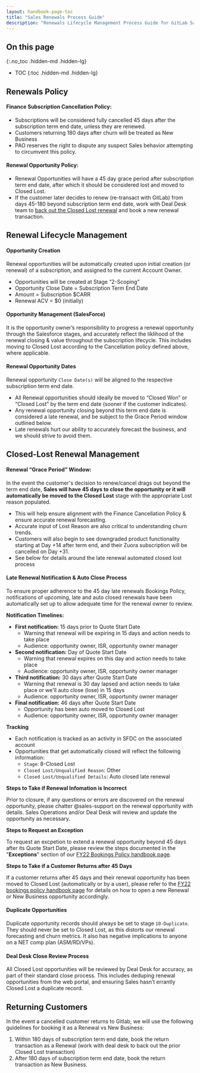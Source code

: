 ```yaml
---
layout: handbook-page-toc
title: "Sales Renewals Process Guide"
description: "Renewals Lifecycle Management Process Guide for GitLab Sales"
---
```


## On this page
{:.no_toc .hidden-md .hidden-lg}

- TOC
{:toc .hidden-md .hidden-lg}

## Renewals Policy

#### Finance Subscription Cancellation Policy: 
- Subscriptions will be considered fully cancelled 45 days after the subscription term end date, unless they are renewed.
- Customers returning 180 days after churn will be treated as New Business
- PAO reserves the right to dispute any suspect Sales behavior attempting to circumvent this policy.

#### Renewal Opportunity Policy:
- Renewal Opportunities will have a 45 day grace period after subscription term end date, after which it should be considered lost and moved to Closed Lost.
- If the customer later decides to renew (re-transact with GitLab) from days 45-180 beyond subscription term end date, work with Deal Desk team to [back out the Closed Lost renewal](https://about.gitlab.com/handbook/sales/field-operations/gtm-resources/#subscription-cancellation-policy) and book a new renewal transaction.

## Renewal Lifecycle Management
#### Opportunity Creation
Renewal opportunities will be automatically created upon initial creation (or renewal) of a subscription, and assigned to the current Account Owner.
  - Opportunities will be created at Stage “2-Scoping”
  - Opportunity Close Date = Subscription Term End Date
  - Amount = Subscription $CARR
  - Renewal ACV = $0 (initially)

#### Opportunity Management (SalesForce)
It is the opportunity owner’s responsibility to progress a renewal opportunity through the Salesforce stages, and accurately reflect the liklihood of the renewal closing & value throughout the subscription lifecycle. This includes moving to Closed Lost according to the Cancellation policy defined above, where applicable.

#### Renewal Opportunity Dates
Renewal opportunity `Close Date(s)` will be aligned to the respective subscription term end date.
- All Renewal opportunities should ideally be moved to “Closed Won” or “Closed Lost” by the term end date (sooner if the customer indicates).
- Any renewal opportunity closing beyond this term end date is considered a late renewal, and be subject to the Grace Period window outlined below.
- Late renewals hurt our ability to accurately forecast the business, and we should strive to avoid them.


## Closed-Lost Renewal Management

#### Renewal “Grace Period” Window:
In the event the customer's decision to renew/cancel drags out beyond the term end date, **Sales will have 45 days to close the opportunity or it will automatically be moved to the Closed Lost** stage with the appropriate Lost reason populated.
  - This will help ensure alignment with the Finance Cancellation Policy & ensure accurate renewal forecasting.
  - Accurate input of Lost Reason are also critical to understanding churn trends.
  - Customers will also begin to see downgraded product functionality starting at Day +14 after term end, and their  Zuora subscription will be cancelled on Day +31. 
  - See below for details around the late renewal automated closed lost process

#### Late Renewal Notification & Auto Close Process
To ensure proper adherence to the 45 day late renewals Bookings Policy, notifications of upcoming, late and auto closed renewals have been automatically set up to allow adequate time for the renewal owner to review. 

**Notification Timelines:** 
- **First notification:** 15 days prior to Quote Start Date
  - Warning that renewal will be expiring in 15 days and action needs to take place
  - Audience: opportunity owner, ISR, opportunity owner manager
- **Second notification:** Day of Quote Start Date
  - Warning that renewal expires on this day and action needs to take place
  - Audience: opportunity owner, ISR, opportunity owner manager
- **Third notification:** 30 days after Quote Start Date
  - Warning that renewal is 30 day lapsed and action needs to take place or we'll auto close (lose) in 15 days
  - Audience: opportunity owner, ISR, opportunity owner manager
- **Final notification:** 46 days after Quote Start Date
  - Opportunity has been auto moved to Closed Lost
  - Audience: opportunity owner, ISR, opportunity owner manager

**Tracking**
- Each notification is tracked as an activity in SFDC on the associated account
- Opportunities that get automatically closed will reflect the following information:
  - `Stage`: 8-Closed Lost
  - `Closed Lost/Unqualified Reason`: Other
  - `Closed Lost/Unqualified Details`: Auto closed late renewal

**Steps to Take if Renewal Infomation is Incorrect**

Prior to closure, if any questions or errors are discovered on the renewal opportunity, please chatter @sales-support on the renewal opportunity with details.  Sales Operations and/or Deal Desk will review and update the opportunity as necessary. 

**Steps to Request an Exception**

To request an excpetion to extend a renewal opportunity beyond 45 days after its Quote Start Date, please review the steps documented in the "**Exceptions**" section of our [FY22 Bookings Policy handbook page](https://about.gitlab.com/handbook/sales/field-operations/order-processing/#late-renewals). 

**Steps to Take if a Customer Returns after 45 Days**

If a customer returns after 45 days and their renewal opportunity has been moved to Closed Lost (automatically or by a user), please refer to the [FY22 bookings policy handbook page](https://about.gitlab.com/handbook/sales/field-operations/order-processing/#fy22-bookings-policy) for details on how to open a new Renewal or New Business opportunity accordingly.

#### Duplicate Opportunities
Duplicate opportunity records should always be set to stage `10-Duplicate`. They should never be set to Closed Lost, as this distorts our renewal forecasting and churn metrics. It also has negative implications to anyone on a NET comp plan (ASM/RD/VPs).

#### Deal Desk Close Review Process
All Closed Lost opportunities will be reviewed by Deal Desk for accuracy, as part of their standard close process. This includes deduping renewal opportunities from the web portal, and ensuring Sales hasn’t errantly Closed Lost a duplicate record.

## Returning Customers

In the event a cancelled customer returns to Gitlab, we will use the following guidelines for booking it as a Renewal vs New Business:
1. Within 180 days of subscription term end date, book the return transaction as a Renewal (work with deal desk to back out the prior Closed Lost transaction)
1. After 180 days of subscription term end date, book the return transaction as New Business.
